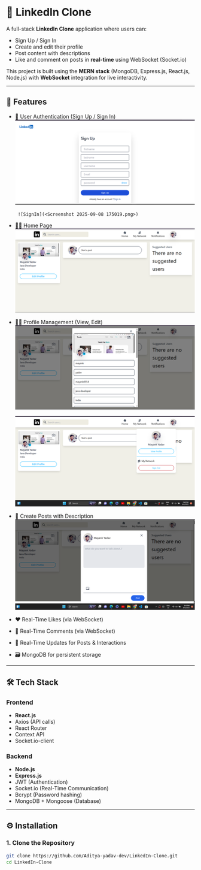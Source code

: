 # 🔗 LinkedIn Clone

A full-stack **LinkedIn Clone** application where users can:
- Sign Up / Sign In
- Create and edit their profile
- Post content with descriptions
- Like and comment on posts in **real-time** using WebSocket (Socket.io)

This project is built using the **MERN stack** (MongoDB, Express.js, React.js, Node.js) with **WebSocket** integration for live interactivity.

---

## 🚀 Features

- 🔐 User Authentication (Sign Up / Sign In)
      ![SignUp](<Screenshot 2025-09-08 175101.png>)

       ![SignIn](<Screenshot 2025-09-08 175019.png>)

- 🧑‍💼 Home Page
   ![Home page](<Screenshot 2025-09-08 174004.png>)

- 🧑‍💼 Profile Management (View, Edit)
   ![Prifile Edit Page](<Screenshot 2025-09-08 174144.png>)

   ![View Profile](<Screenshot 2025-09-08 174849.png>)

- 📝 Create Posts with Description
     ![Post Page](<Screenshot 2025-09-08 174113.png>)

- ❤️ Real-Time Likes (via WebSocket)
- 💬 Real-Time Comments (via WebSocket)
- 📡 Real-Time Updates for Posts & Interactions
- 🗃️ MongoDB for persistent storage

---

## 🛠️ Tech Stack

### Frontend
- **React.js**
- Axios (API calls)
- React Router
- Context API 
- Socket.io-client

### Backend
- **Node.js**
- **Express.js**
- JWT (Authentication)
- Socket.io (Real-Time Communication)
- Bcrypt (Password hashing)
- MongoDB + Mongoose (Database)

---

## ⚙️ Installation

### 1. Clone the Repository

```bash
git clone https://github.com/Aditya-yadav-dev/LinkedIn-Clone.git
cd LinkedIn-Clone
